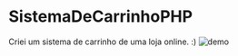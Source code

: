 # SistemaDeCarrinhoPHP 
Criei um sistema de carrinho de uma loja online. :)
![demo](https://user-images.githubusercontent.com/94998850/147472447-e96f71e5-6f5d-4ae5-b3a0-56ee36446e7d.gif)
